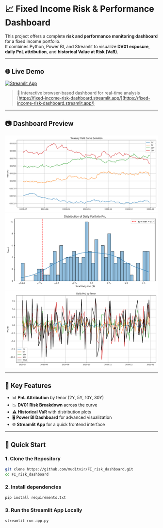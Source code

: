 # 📈 Fixed Income Risk & Performance Dashboard

This project offers a complete **risk and performance monitoring dashboard** for a fixed income portfolio.  
It combines Python, Power BI, and Streamlit to visualize **DV01 exposure**, **daily PnL attribution**, and **historical Value at Risk (VaR)**.

---

## 🌐 Live Demo

[![Streamlit App](https://img.shields.io/badge/Launch%20Streamlit%20App-orange?logo=streamlit&logoColor=white)](https://fixed-income-risk-dashboard.streamlit.app/)
> 🔎 Interactive browser-based dashboard for real-time analysis <br>
> [https://fixed-income-risk-dashboard.streamlit.app/](https://fixed-income-risk-dashboard.streamlit.app/)


---

## 📷 Dashboard Preview

<img src="data/yield_curve_plot.png" alt="Yield Curve Plot" width="800"/>
<img src="dashboards/pnl_distribution.png" alt="PnL Distribution" width="800"/>
<img src="dashboards/daily_pnl_breakdown.png" alt="Daily PnL" width="800"/>

---

## 🧩 Key Features

- 📊 **PnL Attribution** by tenor (2Y, 5Y, 10Y, 30Y)
- 📉 **DV01 Risk Breakdown** across the curve
- ⚠️ **Historical VaR** with distribution plots
- 🖥️ **Power BI Dashboard** for advanced visualization
- 🌐 **Streamlit App** for a quick frontend interface

---

## 🚀 Quick Start

### 1. Clone the Repository

```bash
git clone https://github.com/muditvir/FI_risk_dashboard.git
cd FI_risk_dashboard
```

### 2. Install dependencies
```bash
pip install requirements.txt
```

### 3. Run the Streamlit App Locally
```bash
streamlit run app.py
```


